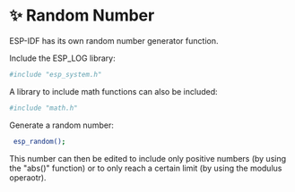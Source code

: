 # ✨ Random Number
ESP-IDF has its own random number generator function.

Include the ESP_LOG library:
```sh
#include "esp_system.h"
```
A library to include math functions can also be included:
```sh
#include "math.h"
```
Generate a random number:

```sh
 esp_random();
```
This number can then be edited to include only positive numbers (by using the "abs()" function) or to only reach a certain limit (by using the modulus operaotr).

